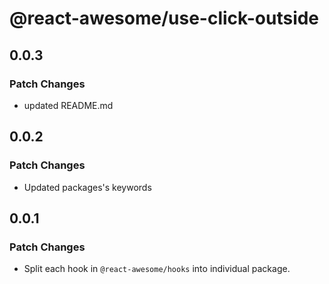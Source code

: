 # @react-awesome/use-click-outside

## 0.0.3

### Patch Changes

- updated README.md

## 0.0.2

### Patch Changes

- Updated packages's keywords

## 0.0.1

### Patch Changes

- Split each hook in `@react-awesome/hooks` into individual package.
